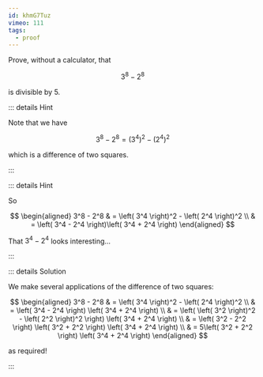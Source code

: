 ```yaml
---
id: khmG7Tuz
vimeo: 111
tags:
  - proof
---
```


Prove, without a calculator, that

$$
3^8 - 2^8
$$

is divisible by $5$.

::: details Hint

Note that we have

$$
3^8 - 2^8 = \left( 3^4 \right)^2 - \left( 2^4 \right)^2
$$

which is a difference of two squares.

:::

::: details Hint

So

$$
\begin{aligned}
3^8 - 2^8 & = \left( 3^4 \right)^2 - \left( 2^4 \right)^2 \\
& = \left( 3^4 - 2^4 \right)\left( 3^4 + 2^4 \right)
\end{aligned}
$$

That $3^4 - 2^4$ looks interesting...

:::

::: details Solution

We make several applications of the difference of two squares:

$$
\begin{aligned}
3^8 - 2^8
& = \left( 3^4 \right)^2 - \left( 2^4 \right)^2 \\
& = \left( 3^4 - 2^4 \right) \left( 3^4 + 2^4 \right) \\
& = \left( \left( 3^2 \right)^2 - \left( 2^2 \right)^2 \right) \left( 3^4 + 2^4 \right) \\
& = \left( 3^2 - 2^2 \right) \left( 3^2 + 2^2 \right) \left( 3^4 + 2^4 \right) \\
& = 5\left( 3^2 + 2^2 \right) \left( 3^4 + 2^4 \right)
\end{aligned}
$$

as required!

:::

